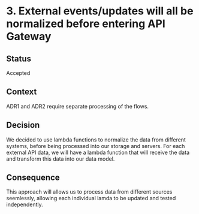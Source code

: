 # 3. External events/updates will all be normalized before entering API Gateway

## Status
Accepted

## Context
ADR1 and ADR2 require separate processing of the flows. 

## Decision
We decided to use lambda functions to normalize the data from different systems, before being processed into our storage and servers. For each external API data, we will have a lambda function that will receive the data and transform this data into our data model.

## Consequence
This approach will allows us to process data from different sources seemlessly, allowing each individual lamda to be updated and tested independently. 
